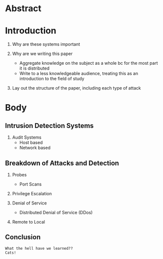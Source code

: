 Abstract
===========

Introduction
==============
1.  Why are these systems important

2.  Why are we writing this paper
    * Aggregate knowledge on the subject as a whole bc for the most part it is
        distributed
    * Write to a less knowledgeable audience, treating this as an introduction to
        the field of study

3. Lay out the structure of the paper, including each type of attack
    

Body
=======
Intrusion Detection Systems
-----------------------------
1.  Audit Systems
    * Host based
    * Network based

Breakdown of Attacks and Detection
------------------------------------
1.  Probes
    * Port Scans

2.  Privilege Escalation
    
2.  Denial of Service
    * Distributed Denial of Service (DDos) 

4. Remote to Local 

Conclusion
------------
    What the hell have we learned??
    Cats!


